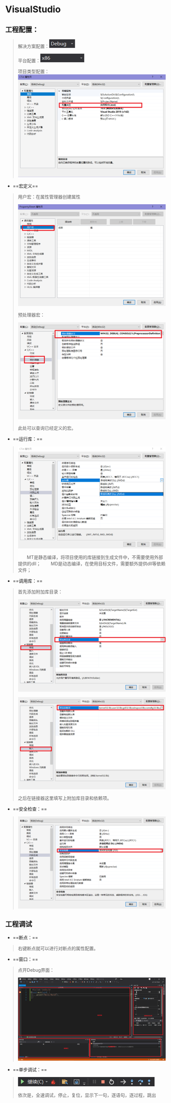 # VisualStudio

## 工程配置：

> 解决方案配置：![image-20250708105105288](pictures/image-20250708105105288.png)
>
> 平台配置：![image-20250708105119042](pictures/image-20250708105119042.png)
>
> 项目类型配置：![image-20250708122717517](pictures/image-20250708122717517.png)

- ==宏定义==

> 用户宏：在属性管理器创建属性
>
> ![image-20250708131211107](pictures/image-20250708131211107.png)
>
> 预处理器宏：
>
> ![image-20250708131430053](pictures/image-20250708131430053.png)
>
> 此处可以查询已经定义的宏。

- ==运行库：==

> ![image-20250708122257298](pictures/image-20250708122257298.png)
>
>     MT是静态编译，将项目使用的库链接到生成文件中，不需要使用外部提供的dll；
>     MD是动态编译，在使用目标文件，需要额外提供dll等依赖文件；

- ==调用库：==

> 首先添加附加库目录：
>
> ![image-20250708123533016](pictures/image-20250708123533016.png)
>
> ![image-20250708123600982](pictures/image-20250708123600982.png)
>
> 之后在链接器这里填写上附加库目录和依赖项。

- ==安全检查：==

> ![image-20250708124629701](pictures/image-20250708124629701.png)

## 工程调试

- ==断点：==

> 右键断点就可以进行对断点的属性配置。

- ==窗口：==

> 点开Debug界面：
>
> ![image-20250708124909497](pictures/image-20250708124909497.png)

- ==单步调试：==

> ![image-20250708125344383](pictures/image-20250708125344383.png)
>
> 依次是，全速调试，停止，复位，显示下一句，逐语句，逐过程，跳出